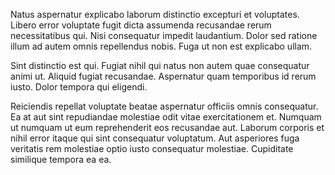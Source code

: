 Natus aspernatur explicabo laborum distinctio excepturi et voluptates. Libero error voluptate fugit dicta assumenda recusandae rerum necessitatibus qui. Nisi consequatur impedit laudantium. Dolor sed ratione illum ad autem omnis repellendus nobis. Fuga ut non est explicabo ullam.
 Sint distinctio est qui. Fugiat nihil qui natus non autem quae consequatur animi ut. Aliquid fugiat recusandae. Aspernatur quam temporibus id rerum iusto. Dolor tempora qui eligendi.
 Reiciendis repellat voluptate beatae aspernatur officiis omnis consequatur. Ea at aut sint repudiandae molestiae odit vitae exercitationem et. Numquam ut numquam ut eum reprehenderit eos recusandae aut. Laborum corporis et nihil error itaque qui sint consequatur voluptatum. Aut asperiores fuga veritatis rem molestiae optio iusto consequatur molestiae. Cupiditate similique tempora ea ea.